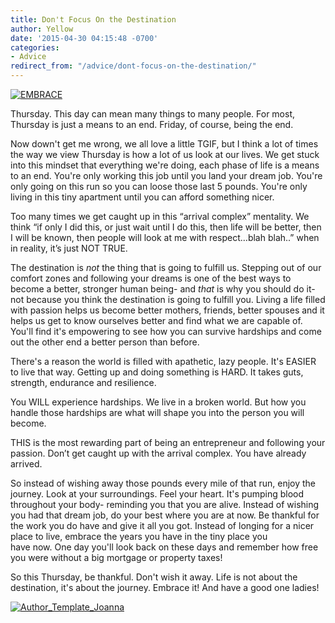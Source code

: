 ```yaml
---
title: Don't Focus On the Destination
author: Yellow
date: '2015-04-30 04:15:48 -0700'
categories:
- Advice
redirect_from: "/advice/dont-focus-on-the-destination/"
---
```


[![EMBRACE](https://yellow-blog-images.imgix.net/2015/04/EMBRACE.png)](https://yellow-blog-images.imgix.net/2015/04/EMBRACE.png)

Thursday. This day can mean many things to many people. For most, Thursday is just a means to an end. Friday, of course, being the end.

Now down't get me wrong, we all love a little TGIF, but I think a lot of times the way we view Thursday is how a lot of us look at our lives. We get stuck into this mindset that everything we're doing, each phase of life is a means to an end. You're only working this job until you land your dream job. You're only going on this run so you can loose those last 5 pounds. You're only living in this tiny apartment until you can afford something nicer.

Too many times we get caught up in this “arrival complex” mentality. We think “if only I did this, or just wait until I do this, then life will be better, then I will be known, then people will look at me with respect…blah blah..” when in reality, it’s just NOT TRUE.

The destination is _not_ the thing that is going to fulfill us. Stepping out of our comfort zones and following your dreams is one of the best ways to become a better, stronger human being- and _that_ is why you should do it- not because you think the destination is going to fulfill you. Living a life filled with passion helps us become better mothers, friends, better spouses and it helps us get to know ourselves better and find what we are capable of. You'll find it's empowering to see how you can survive hardships and come out the other end a better person than before.

There's a reason the world is filled with apathetic, lazy people. It's EASIER to live that way. Getting up and doing something is HARD. It takes guts, strength, endurance and resilience.

You WILL experience hardships. We live in a broken world. But how you handle those hardships are what will shape you into the person you will become.

THIS is the most rewarding part of being an entrepreneur and following your passion. Don’t get caught up with the arrival complex. You have already arrived.

So instead of wishing away those pounds every mile of that run, enjoy the journey. Look at your surroundings. Feel your heart. It's pumping blood throughout your body- reminding you that you are alive. Instead of wishing you had that dream job, do your best where you are at now. Be thankful for the work you do have and give it all you got. Instead of longing for a nicer place to live, embrace the years you have in the tiny place you have now. One day you'll look back on these days and remember how free you were without a big mortgage or property taxes!

So this Thursday, be thankful. Don't wish it away. Life is not about the destination, it's about the journey. Embrace it! And have a good one ladies!

[![Author_Template_Joanna](https://yellow-blog-images.imgix.net/2015/01/Author_Template_Joanna.jpg)](https://instagram.com/joannawaterfall/)
